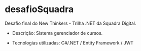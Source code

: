 # desafioSquadra
Desafio final do New Thinkers - Trilha .NET da Squadra Digital.

* Descrição: Sistema gerenciador de cursos.

* Tecnologias utilizadas: C#/.NET / Entity Framework / JWT
